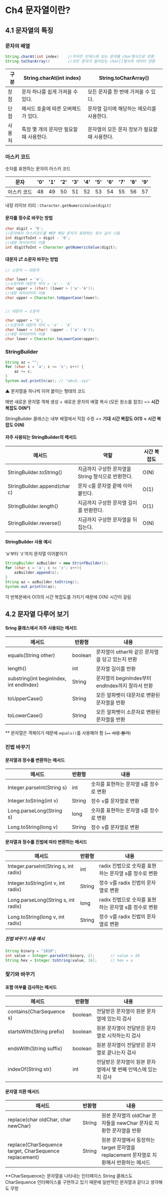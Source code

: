 # Ch4 문자열이란?

## 4.1 문자열의 특징

 ### 문자의 배열

``` java
String.charAt(int index)    //주어진 인덱스에 있는 문자를 char형식으로 반환
String.toCharArray()        //모든 문자가 들어있는 char[]형식의 데이터 반환
```

| 구분   | String.charAt(int index)                | String.toCharArray()                          |
| ------ | --------------------------------------- | --------------------------------------------- |
| 장점   | 문자 하나를 쉽게 가져올 수 있다.        | 모든 문자를 한 번에 가져올 수 있다.           |
| 단점   | 메서드 호출에 따른 오버헤드가 있다.     | 문자열 길이에 해당하는 메모리를 사용한다.     |
| 사용처 | 특정 몇 개의 문자만 필요할 때 사용한다. | 문자열의 모든 문자 정보가 필요할 때 사용한다. |



### 아스키 코드

숫자를 표현하는 문자의 아스키 코드

| 문자        | '0'  | '1'  | '2'  | '3'  | '4'  | '5'  | '6'  | '7'  | '8'  | '9'  |
| ----------- | ---- | ---- | ---- | ---- | ---- | ---- | ---- | ---- | ---- | ---- |
| 아스키 코드 | 48   | 49   | 50   | 51   | 52   | 53   | 54   | 55   | 56   | 57   |

내장 라이브 러리  : `Character.getNumericValue(digit)`



#### 문자를 정수로 바꾸는 방법

``` java
char digit = '9';
//문자에서 아스키코드를 빼면 해당 문자가 표현하는 정수 값이 나옴
int digitToInt = digit - '0';
//내장 라이브러리 이용
int digitToInt = Character.getNumericValue(digit);
```



#### 대문자 ⇄ 소문자 바꾸는 방법

```java
// 소문자 → 대문자

char lower = 'e';
//소문자와 대문자 차이 = 'a' - 'A'
char upper = (char) (lower + ('a'-'A'));
//내장 라이브러리 이용
char upper = Character.toUpperCase(lower);


// 대문자 → 소문자

char upper = 'G';
//소문자와 대문자 차이 = 'a' - 'A'
char lower = (char) (upper - ('a'-'A'));
//내장 라이브러리 이용
char lower = Character.toLowerCase(upper);
```



### StringBuilder

```java
String az = "";
for (char c = 'a'; c <= 'z'; c++) {
    az += c;
}
System.out.println(az); // "abcd..xyz"
```

▲ 문자열을 하나씩 이어 붙이는 형태의 코드

매번 새로운 문자열 객체 생성 + 새로운 문자의 배열 복사 (모든 원소를 참조) =>  **시간 복잡도 O(N²)**

StringBuilder 클래스는 내부 배열에서 직접 수정 => **기대 시간 복잡도 O(1)** **= 시간 복잡도 O(N)**



#### 자주 사용되는 StringBuilder의 메서드

| 메서드                       | 역할                                               | 시간 복잡도 |
| ---------------------------- | -------------------------------------------------- | ----------- |
| StringBuilder.toString()     | 지금까지 구성한 문자열을 String 형식으로 반환한다. | O(N)        |
| StringBuilder.append(char c) | 문자 c를 문자열 끝에 이어 붙인다.                  | O(1)        |
| StringBuilder.length()       | 지금까지 구성한 문자열 길이를 반환한다.            | O(1)        |
| StringBuilder.reverse()      | 지금까지 구성한 문자열을 뒤집는다.                 | O(N)        |



#### StringBuilder 사용 예시

'a'부터 'z'까지 문자열 이어붙이기

```java
StringBuilder azBuilder = new StrinfBuilder();
for (char c = 'a'; c <= 'z'; c++){
    azBuilder.append(c);
}
String az = azBuilder.toString();
System.out.println(az);
```

각 반복문에서 O(1)의 시간 복잡도를 가지기 때문에 O(N) 시간이 걸림



## 4.2 문자열 다루어 보기

#### Sring 클래스에서 자주 사용되는 메서드

| 메서드                                  | 반환형  | 내용                                             |
| --------------------------------------- | ------- | ------------------------------------------------ |
| equals(String other)                    | boolean | 문자열이 other와 같은 문자열을 담고 있는지 반환  |
| length()                                | int     | 문자열 길이를 반환                               |
| substring(int beginIndex, int endIndex) | String  | 문자열의 beginIndex부터 endIndex까지 잘라서 반환 |
| toUpperCase()                           | String  | 모든 알파벳이 대문자로 변환된 문자열을 반환      |
| toLowerCase()                           | String  | 모든 알파벳이 소문자로 변환된 문자열을 반환      |

** 문자열은 객체이기 때문에 `equals()`를 사용해야 함 (`==` ~~사용 불가~~)



### 진법 바꾸기

#### 문자열과 정수를 변환하는 메서드

| 메서드                     | 반환형 | 내용                                   |
| -------------------------- | ------ | -------------------------------------- |
| Integer.parseInt(String s) | int    | 숫자를 표현하는 문자열 s를 정수로 변환 |
| Integer.toString(int v)    | String | 정수 v를 문자열로 변환                 |
| Long.parseLong(String s)   | long   | 숫자를 표현하는 문자열 s를 정수로 변환 |
| Long.toString(long v)      | String | 정수 v를 문자열로 변환                 |

#### 문자열과 정수를 진법에 따라 변환하는 메서드

| 메서드                                | 반환형 | 내용                                                  |
| ------------------------------------- | ------ | ----------------------------------------------------- |
| Integer.parseInt(String s, int radix) | int    | radix 진법으로 숫자를 표현하는 문자열 s를 정수로 변환 |
| Integer.toString(int v, int radix)    | String | 정수 v를 radix 진법의 문자열로 변환                   |
| Long.parseLong(String s, int radix)   | long   | radix 진법으로 숫자를 표현하는 문자열 s를 정수로 변환 |
| Long.toString(long v, int radix)      | String | 정수 v를 radix 진법의 문자열로 변환                   |

##### 진법 바꾸기 사용 예시

```java
String binary = "1010";
int value = Integer.parseInt(binary, 2);       // value = 10
String hex = Integer.toString(value, 16);      // hex = a
```



### 찾기와 바꾸기

#### 포함 여부를 검사하는 메서드

| 메서드                    | 반환형  | 내용                                                         |
| ------------------------- | ------- | ------------------------------------------------------------ |
| contains(CharSequence s)  | boolean | 전달받은 문자열이 원본 문자열에 있는지 검사                  |
| startsWith(String prefix) | boolean | 원본 문자열이 전달받은 문자열로 시작하는지 검사              |
| endsWith(String suffix)   | boolean | 원본 문자열이 전달받은 문자열로 끝나는지 검사                |
| indexOf(String str)       | int     | 전달받은 문자열이 원본 문자열에서 몇 번째 인덱스에 있는지 검사 |

#### 문자열 치환 메서드

| 메서드                                                 | 반환형 | 내용                                                         |
| ------------------------------------------------------ | ------ | ------------------------------------------------------------ |
| replace(char oldChar, char newChar)                    | String | 원본 문자열의 oldChar 문자들을 newChar 문자로 치환한 문자열을 반환 |
| replace(CharSequence target, CharSequence replacement) | String | 원본 문자열에서 등장하는 target 문자열을 replacement 문자열로 치환해서 반환하는 메서드 |

**CharSequence는 문자열을 나타내는 인터페이스
 String 클래스도 CharSequence 인터페이스를 구현하고 있기 때문에 일반적인 문자열과 같다고 생각해도 무방
